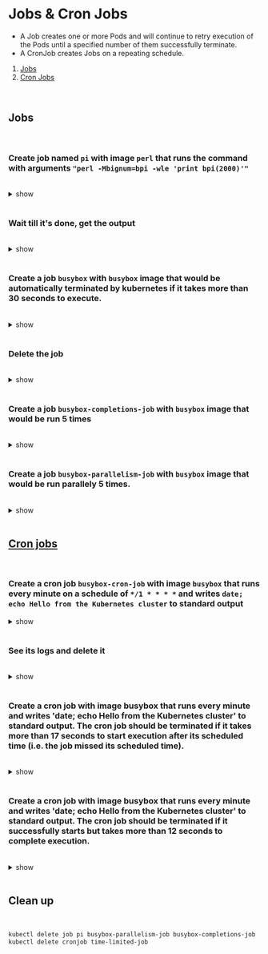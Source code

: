 # Jobs & Cron Jobs
 - A Job creates one or more Pods and will continue to retry execution of the Pods until a specified number of them successfully terminate.
 - A CronJob creates Jobs on a repeating schedule.

1. [Jobs](#jobs)
2. [Cron Jobs](#cron-jobs)

<br /> 

## Jobs

<br />

### Create job named `pi` with image `perl` that runs the command with arguments `"perl -Mbignum=bpi -wle 'print bpi(2000)'"`

<br />

<details><summary>show</summary><p>

`kubectl create job pi  --image=perl -- perl -Mbignum=bpi -wle 'print bpi(2000)'`

OR 

```bash
cat << EOF > pi.yaml
apiVersion: batch/v1
kind: Job
metadata:
  name: pi
spec:
  template:
    spec:
      containers:
      - name: pi
        image: perl
        command: ["perl",  "-Mbignum=bpi", "-wle", "print bpi(2000)"]
      restartPolicy: Never
EOF

kubectl apply -f pi.yaml
```

</p></details> 

<br />

### Wait till it's done, get the output

<br /> 

<details><summary>show</summary><p>

```bash
kubectl get jobs -w # wait till 'SUCCESSFUL' is 1 (will take some time, perl image might be big)
# NAME   COMPLETIONS   DURATION   AGE
# pi     1/1           2m18s      2m47s
kubectl get pod # get the pod name
# NAME       READY   STATUS      RESTARTS   AGE
# pi-vkj8b   0/1     Completed   0          2m50s
kubectl logs pi-vkj8b # get the pi numbers
# 3.141592653589793238462643383279502884........
kubectl delete job pi
```
OR 

```bash
kubectl get jobs -w # wait till 'SUCCESSFUL' is 1 (will take some time, perl image might be big)
kubectl logs job/pi
kubectl delete job pi
```
OR 

```bash
kubectl wait --for=condition=complete --timeout=300s job pi
kubectl logs job/pi
kubectl delete job pi
```

</p></details> 

<br />

### Create a job `busybox` with `busybox` image that would be automatically terminated by kubernetes if it takes more than 30 seconds to execute.

<br /> 

<details><summary>show</summary><p>

```bash
kubectl create job busybox --image=busybox --dry-run=client -o yaml -- /bin/sh -c 'while true; do echo hello; sleep 10;done' > busybox-job.yaml
```
  
#### Edit `busybox-job.yaml` to add `job.spec.activeDeadlineSeconds=30` and apply `kubectl apply -f busybox-job.yaml`

```yaml
cat << EOF > busybox-job.yaml
apiVersion: batch/v1
kind: Job
metadata:
  creationTimestamp: null
  name: busybox
spec:
  activeDeadlineSeconds: 30 # add this line
  template:
    metadata:
      creationTimestamp: null
    spec:
      containers:
      - command:
        - /bin/sh
        - -c
        - while true; do echo hello; sleep 10;done
        image: busybox
        name: busybox
        resources: {}
      restartPolicy: Never
status: {}
EOF

kubectl apply -f busybox-job.yaml
```

#### Describe the job with the statement `Warning  DeadlineExceeded  xxs   job-controller  Job was active longer than specified deadline`

</p></details> 

<br />

### Delete the job

<br /> 

<details><summary>show</summary><p>

```bash
kubectl delete job busybox
```

</p></details> 

<br />

### Create a job `busybox-completions-job` with `busybox` image that would be run 5 times

<br />

<details><summary>show</summary><p>

```bash
kubectl create job busybox-completions-job --image=busybox --dry-run=client -o yaml -- /bin/sh -c 'echo hello;sleep 10;echo world' > busybox-completions-job.yaml
```

#### Edit `busybox-completions-job.yaml` to add `job.spec.completions=5` and apply `kubectl apply -f busybox-completions-job.yaml`

```yaml
cat << EOF > busybox-completions-job.yaml
apiVersion: batch/v1
kind: Job
metadata:
  creationTimestamp: null
  name: busybox-completions-job
spec:
  completions: 5 # add this line
  template:
    metadata:
      creationTimestamp: null
    spec:
      containers:
      - command:
        - /bin/sh
        - -c
        - echo hello;sleep 10;echo world
        image: busybox
        name: busybox-completions-job
        resources: {}
      restartPolicy: Never
status: {}
EOF 

kubectl apply -f busybox-completions-job.yaml
```

#### Check the job pod status `kk get pods -l job-name=busybox-completions-job` or `kubectl get jobs -w` are in completed status after 2-3 minutes.

```bash
kubectl get jobs -w
# NAME                      COMPLETIONS   DURATION   AGE
# busybox-completions-job   0/5           7s         7s
# busybox-completions-job   1/5           15s        15s
# busybox-completions-job   2/5           28s        28s
# busybox-completions-job   3/5           42s        42s
# busybox-completions-job   4/5           56s        56s
# busybox-completions-job   5/5           70s        70s
```

</p></details> 

<br />

### Create a job `busybox-parallelism-job` with `busybox` image that would be run parallely 5 times.

<br />

<details><summary>show</summary><p>

```bash
kubectl create job busybox-parallelism-job --image=busybox --dry-run=client -o yaml -- /bin/sh -c 'echo hello;sleep 10;echo world' > busybox-parallelism-job.yaml
```

#### Edit `busybox-parallelism-job.yaml` to add `job.spec.parallelism=5` and apply `kubectl apply -f busybox-parallelism-job.yaml`

```yaml
cat << EOF > busybox-parallelism-job.yaml
apiVersion: batch/v1
kind: Job
metadata:
  creationTimestamp: null
  name: busybox-parallelism-job
spec:
  parallelism: 5 # add this line
  template:
    metadata:
      creationTimestamp: null
    spec:
      containers:
      - command:
        - /bin/sh
        - -c
        - echo hello;sleep 10;echo world
        image: busybox
        name: busybox-parallelism-job
        resources: {}
      restartPolicy: Never
status: {}
EOF 

kubectl apply -f busybox-parallelism-job.yaml
```

#### Check the job pod status `kk get pods -l job-name=busybox-parallelism-job` or `kubectl get jobs -w` are in completed status after 1 minute, as it would quicker as compared to before.

```bash
kubectl get jobs -w
# NAME                      COMPLETIONS   DURATION   AGE
# busybox-parallelism-job   1/1 of 5      15s        15s
# busybox-parallelism-job   2/1 of 5      16s        16s
# busybox-parallelism-job   3/1 of 5      17s        17s
# busybox-parallelism-job   4/1 of 5      18s        18s
# busybox-parallelism-job   5/1 of 5      19s        19s
```

</p></details> 

<br /> 

## [Cron jobs](https://kubernetes.io/docs/concepts/workloads/controllers/cron-jobs/)

<br />

### Create a cron job `busybox-cron-job` with image `busybox` that runs every minute on a schedule of `*/1 * * * *` and writes `date; echo Hello from the Kubernetes cluster` to standard output

<details><summary>show</summary><p>

```bash
kubectl create cronjob busybox-cron-job --image=busybox --schedule="*/1 * * * *" -- /bin/sh -c 'date; echo Hello from the Kubernetes cluster'
```

</p></details> 

<br />

### See its logs and delete it

<br />

<details><summary>show</summary><p>

```bash
kubectl get cj
kubectl get jobs --watch # Bear in mind that Kubernetes will run a new job/pod for each new cron job
# NAME                          COMPLETIONS   DURATION   AGE
# busybox-cron-job-1639638720   0/1                      0s
# busybox-cron-job-1639638720   0/1           0s         0s
# busybox-cron-job-1639638720   1/1           8s         9s
# busybox-cron-job-1639638780   0/1                      0s
# busybox-cron-job-1639638780   0/1           1s         1s
# busybox-cron-job-1639638780   1/1           9s         9s
kubectl get pod --show-labels # observe that the pods have a label that mentions their 'parent' job
kubectl logs busybox-1529745840-m867r
kubectl delete cj busybox
```

</p></details> 

<br />

### Create a cron job with image busybox that runs every minute and writes 'date; echo Hello from the Kubernetes cluster' to standard output. The cron job should be terminated if it takes more than 17 seconds to start execution after its scheduled time (i.e. the job missed its scheduled time).

<br />

<details><summary>show</summary><p>

```bash
kubectl create cronjob time-limited-job --image=busybox --restart=Never --dry-run=client --schedule="* * * * *" -o yaml -- /bin/sh -c 'date; echo Hello from the Kubernetes cluster' > time-limited-job.yaml
vi time-limited-job.yaml
```

#### Add `cronjob.spec.startingDeadlineSeconds=17` and apply

```bash
cat << EOF > time-limited-job.yaml
apiVersion: batch/v1beta1
kind: CronJob
metadata:
  creationTimestamp: null
  name: time-limited-job
spec:
  startingDeadlineSeconds: 17 # add this line
  jobTemplate:
    metadata:
      creationTimestamp: null
      name: time-limited-job
    spec:
      template:
        metadata:
          creationTimestamp: null
        spec:
          containers:
          - args:
            - /bin/sh
            - -c
            - date; echo Hello from the Kubernetes cluster
            image: busybox
            name: time-limited-job
            resources: {}
          restartPolicy: Never
  schedule: '* * * * *'
status: {}
EOF

kubectl apply -f time-limited-job.yaml
```

</p></details> 

<br />

### Create a cron job with image busybox that runs every minute and writes 'date; echo Hello from the Kubernetes cluster' to standard output. The cron job should be terminated if it successfully starts but takes more than 12 seconds to complete execution.

<br />

<details><summary>show</summary><p>

```bash
kubectl create cronjob time-limited-job --image=busybox --restart=Never --dry-run=client --schedule="* * * * *" -o yaml -- /bin/sh -c 'date; echo Hello from the Kubernetes cluster' > time-limited-job.yaml
vi time-limited-job.yaml
```

#### Add cronjob.spec.jobTemplate.spec.activeDeadlineSeconds=12

```bash
cat << EOF > time-limited-job.yaml
apiVersion: batch/v1beta1
kind: CronJob
metadata:
  creationTimestamp: null
  name: time-limited-job
spec:
  jobTemplate:
    metadata:
      creationTimestamp: null
      name: time-limited-job
    spec:
      activeDeadlineSeconds: 12 # add this line
      template:
        metadata:
          creationTimestamp: null
        spec:
          containers:
          - args:
            - /bin/sh
            - -c
            - date; echo Hello from the Kubernetes cluster
            image: busybox
            name: time-limited-job
            resources: {}
          restartPolicy: Never
  schedule: '* * * * *'
status: {}
EOF 

kubectl apply -f time-limited-job.yaml
```

</p></details> 

<br />

## Clean up

<br />

```bash
kubectl delete job pi busybox-parallelism-job busybox-completions-job
kubectl delete cronjob time-limited-job
```
